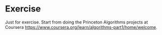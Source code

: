 # Exercise
Just for exercise.
  Start from doing the Princeton Algorithms projects at Coursera https://www.coursera.org/learn/algorithms-part1/home/welcome.

